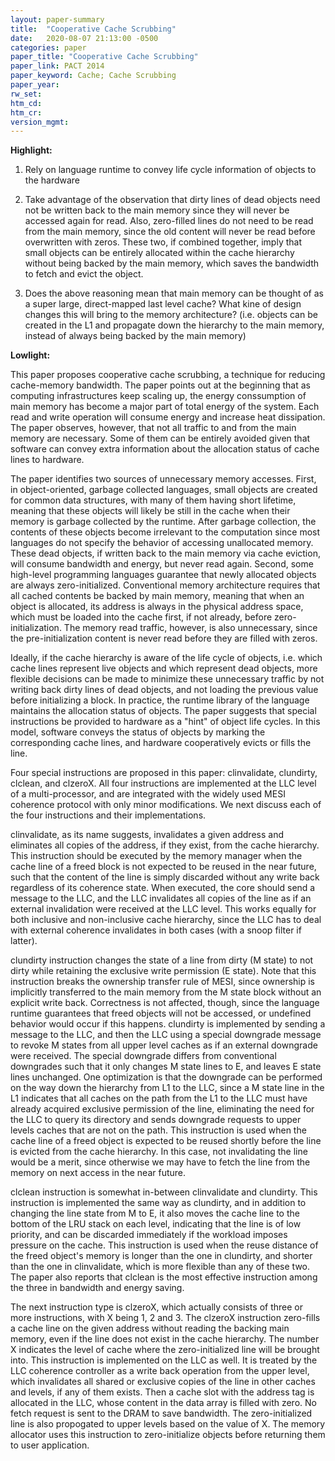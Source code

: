 ```yaml
---
layout: paper-summary
title:  "Cooperative Cache Scrubbing"
date:   2020-08-07 21:13:00 -0500
categories: paper
paper_title: "Cooperative Cache Scrubbing"
paper_link: PACT 2014
paper_keyword: Cache; Cache Scrubbing
paper_year: 
rw_set:
htm_cd:
htm_cr:
version_mgmt:
---
```


**Highlight:**

1. Rely on language runtime to convey life cycle information of objects to the hardware

2. Take advantage of the observation that dirty lines of dead objects need not be written back to the main memory since
   they will never be accessed again for read. Also, zero-filled lines do not need to be read from the main memory, since
   the old content will never be read before overwritten with zeros. 
   These two, if combined together, imply that small objects can be entirely allocated within the cache hierarchy without
   being backed by the main memory, which saves the bandwidth to fetch and evict the object.

3. Does the above reasoning mean that main memory can be thought of as a super large, direct-mapped last level cache?
   What kine of design changes this will bring to the memory architecture? (i.e. objects can be created in the L1
   and propagate down the hierarchy to the main memory, instead of always being backed by the main memory)

**Lowlight:**

This paper proposes cooperative cache scrubbing, a technique for reducing cache-memory bandwidth. The paper points out
at the beginning that as computing infrastructures keep scaling up, the energy conssumption of main memory has become
a major part of total energy of the system. Each read and write operation will consume energy and increase heat dissipation. 
The paper observes, however, that not all traffic to and from the main memory are necessary. Some of them can be entirely
avoided given that software can convey extra information about the allocation status of cache lines to hardware. 

The paper identifies two sources of unnecessary memory accesses. First, in object-oriented, garbage collected languages,
small objects are created for common data structures, with many of them having short lifetime, meaning that these 
objects will likely be still in the cache when their memory is garbage collected by the runtime. After garbage collection,
the contents of these objects become irrelevant to the computation since most languages do not specify the behavior of
accessing unallocated memory. These dead objects, if written back to the main memory via cache eviction, will consume
bandwidth and energy, but never read again.
Second, some high-level programming languages guarantee that newly allocated objects are always zero-initialized.
Conventional memory architecture requires that all cached contents be backed by main memory, meaning that when
an object is allocated, its address is always in the physical address space, which must be loaded into the cache first,
if not already, before zero-initialization. The memory read traffic, however, is also unnecessary, since the 
pre-initialization content is never read before they are filled with zeros. 

Ideally, if the cache hierarchy is aware of the life cycle of objects, i.e. which cache lines represent live objects
and which represent dead objects, more flexible decisions can be made to minimize these unnecessary traffic by not
writing back dirty lines of dead objects, and not loading the previous value before initializing a block. In practice,
the runtime library of the language maintains the allocation status of objects. The paper suggests that special
instructions be provided to hardware as a "hint" of object life cycles. In this model, software conveys the status of
objects by marking the corresponding cache lines, and hardware cooperatively evicts or fills the line.

Four special instructions are proposed in this paper: clinvalidate, clundirty, clclean, and clzeroX. All four instructions
are implemented at the LLC level of a multi-processor, and are integrated with the widely used MESI coherence protocol
with only minor modifications. We next discuss each of the four instructions and their implementations.

clinvalidate, as its name suggests, invalidates a given address and eliminates all copies of the address, if they exist,
from the cache hierarchy. This instruction should be executed by the memory manager when the cache line of a freed block
is not expected to be reused in the near future, such that the content of the line is simply discarded without any write
back regardless of its coherence state. When executed, the core should send a message to the LLC, and the LLC invalidates
all copies of the line as if an external invalidation were received at the LLC level. This works equally for both inclusive
and non-inclusive cache hierarchy, since the LLC has to deal with external coherence invalidates in both cases (with a 
snoop filter if latter).

clundirty instruction changes the state of a line from dirty (M state) to not dirty while retaining the exclusive write
permission (E state). Note that this instruction breaks the ownership transfer rule of MESI, since ownership is
implicitly transferred to the main memory from the M state block without an explicit write back. Correctness is not 
affected, though, since the language runtime guarantees that freed objects will not be accessed, or undefined
behavior would occur if this happens. clundirty is implemented by sending a message to the LLC, and then the LLC using
a special downgrade message to revoke M states from all upper level caches as if an external downgrade were received.
The special downgrade differs from conventional downgrades such that it only changes M state lines to E, and leaves
E state lines unchanged. One optimization is that the downgrade can be performed on the way down the hierarchy from L1
to the LLC, since a M state line in the L1 indicates that all caches on the path from the L1 to the LLC must have already
acquired exclusive permission of the line, eliminating the need for the LLC to query its directory and sends downgrade
requests to upper levels caches that are not on the path.
This instruction is used when the cache line of a freed object is expected to be reused shortly before the line is
evicted from the cache hierarchy. In this case, not invalidating the line would be a merit, since otherwise we may
have to fetch the line from the memory on next access in the near future.

clclean instruction is somewhat in-between clinvalidate and clundirty. This instruction is implemented the same way as
clundirty, and in addition to changing the line state from M to E, it also moves the cache line to the bottom of the 
LRU stack on each level, indicating that the line is of low priority, and can be discarded immediately if the workload
imposes pressure on the cache. This instruction is used when the reuse distance of the freed object's memory is longer than
the one in clundirty, and shorter than the one in clinvalidate, which is more flexible than any of these two. The paper
also reports that clclean is the most effective instruction among the three in bandwidth and energy saving.

The next instruction type is clzeroX, which actually consists of three or more instructions, with X being 1, 2 and 3.
The clzeroX instruction zero-fills a cache line on the given address without reading the backing main memory, even if
the line does not exist in the cache hierarchy. The number X indicates the level of cache where the zero-initialized
line will be brought into. This instruction is implemented on the LLC as well. It is treated by the LLC coherence controller
as a write back operation from the upper level, which invalidates all shared or exclusive copies of the line in other 
caches and levels, if any of them exists. Then a cache slot with the address tag is allocated in the LLC, whose content
in the data array is filled with zero. No fetch request is sent to the DRAM to save bandwidth. The zero-initialized line
is also propogated to upper levels based on the value of X. The memory allocator uses this instruction to zero-initialize
objects before returning them to user application.
